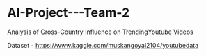 # AI-Project---Team-2
Analysis of Cross-Country Influence on TrendingYoutube Videos

Dataset - https://www.kaggle.com/muskangoyal2104/youtubedata

